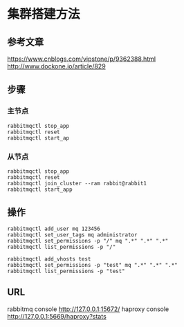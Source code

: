 # 集群搭建方法

## 参考文章

https://www.cnblogs.com/vipstone/p/9362388.html
http://www.dockone.io/article/829

## 步骤

### 主节点

```shell
rabbitmqctl stop_app
rabbitmqctl reset
rabbitmqctl start_ap
```

### 从节点

```shell
rabbitmqctl stop_app
rabbitmqctl reset
rabbitmqctl join_cluster --ram rabbit@rabbit1
rabbitmqctl start_app
```

## 操作

```shell
rabbitmqctl add_user mq 123456
rabbitmqctl set_user_tags mq administrator
rabbitmqctl set_permissions -p "/" mq ".*" ".*" ".*"
rabbitmqctl list_permissions -p "/"

rabbitmqctl add_vhosts test
rabbitmqctl set_permissions -p "test" mq ".*" ".*" ".*"
rabbitmqctl list_permissions -p "test"
```

## URL
rabbitmq console http://127.0.0.1:15672/
haproxy console http://127.0.0.1:5669/haproxy?stats

